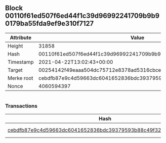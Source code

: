 ## Block 00110f61ed507f6ed44f1c39d96992241709b9b90179ba55fda9ef9e310f7127

Attribute | Value
--- | ---
Height | 31858
Hash | 00110f61ed507f6ed44f1c39d96992241709b9b90179ba55fda9ef9e310f7127
Timestamp | 2021-04-22T13:02:43+00:00
Target | 00254142f49eaaa504dc75712e8378ad5316cbcead634704b3734b6271167cc4
Merke root | cebdfb87e9c4d59663dc6041652836bdc39379593b88c49f32bfbd0298e603f6
Nonce | 4060594397

```

```

### Transactions

Hash | Amount
--- | ---
[cebdfb87e9c4d59663dc6041652836bdc39379593b88c49f32bfbd0298e603f6](cebdfb87e9c4d59663dc6041652836bdc39379593b88c49f32bfbd0298e603f6.md) | 10.00000000 SKEPTI 
